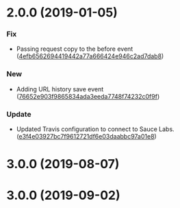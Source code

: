 <a name="2.0.0"></a>
# 2.0.0 (2019-01-05)


### Fix

* Passing request copy to the before event ([4efb6562694419442a77a666424e946c2ad7dab8](https://github.com/advanced-rest-client/arc-request-logic/commit/4efb6562694419442a77a666424e946c2ad7dab8))

### New

* Adding URL history save event ([76652e903f9865834ada3eeda7748f74232c0f9f](https://github.com/advanced-rest-client/arc-request-logic/commit/76652e903f9865834ada3eeda7748f74232c0f9f))

### Update

* Updated Travis configuration to connect to Sauce Labs. ([e3f4e03927bc7f9612721df6e03daabbc97a01e8](https://github.com/advanced-rest-client/arc-request-logic/commit/e3f4e03927bc7f9612721df6e03daabbc97a01e8))



# 3.0.0 (2019-08-07)



# 3.0.0 (2019-09-02)



